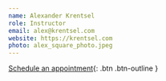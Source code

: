 ```yaml
---
name: Alexander Krentsel
role: Instructor
email: alex@krentsel.com
website: https://krentsel.com
photo: alex_square_photo.jpeg
---
```


[Schedule an appointment](#){: .btn .btn-outline }
